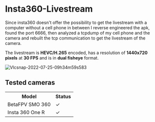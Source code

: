 # Insta360-Livestream
Since insta360 doesn't offer the possibility to get the livestream with a computer without a cell phone in between I reverse engineered the apk, found the port 6666, then analyzed a tcpdump of my cell phone and the camera and rebuilt the tcp communication to get the livestream of the camera.

The livestream is <b>HEVC/H.265</b> encoded, has a resolution of <b>1440x720 pixels</b>  at <b>30 FPS</b> and is in <b>dual fisheye</b> format. 
 
![Vlcsnap-2022-07-25-09h34m59s583](https://user-images.githubusercontent.com/18678779/182454958-9ef98665-897a-4f98-9c56-166fb64f7025.png)


## Tested cameras
<table>
<tr>
    <th>Model</th>
    <th>Status</th>
</tr>
<tr><td>BetaFPV SMO 360</td><td>✓</td></tr>
<tr><td>Insta 360 One R</td><td>✓</td></tr>
</table>
